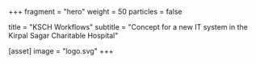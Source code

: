 +++
fragment = "hero"
weight = 50
particles = false

title = "KSCH Workflows"
subtitle = "Concept for a new IT system in the Kirpal Sagar Charitable Hospital"

[asset]
  image = "logo.svg"
+++
